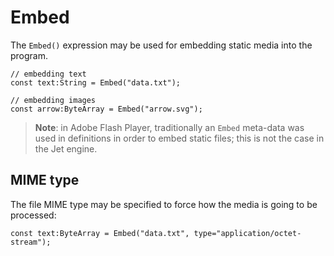 # Embed

The `Embed()` expression may be used for embedding static media into the program.

```
// embedding text
const text:String = Embed("data.txt");

// embedding images
const arrow:ByteArray = Embed("arrow.svg");
```

> **Note**: in Adobe Flash Player, traditionally an `Embed` meta-data was used in definitions in order to embed static files; this is not the case in the Jet engine.

## MIME type

The file MIME type may be specified to force how the media is going to be processed:

```
const text:ByteArray = Embed("data.txt", type="application/octet-stream");
```